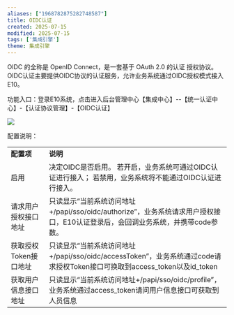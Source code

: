 ```yaml
---
aliases: ["1968782875282748587"]
title: OIDC认证
created: 2025-07-15
modified: 2025-07-15
tags: ['集成引擎']
theme: 集成引擎
---
```


OIDC 的全称是 OpenID Connect，是一套基于 OAuth 2.0 的认证 授权协议。OIDC认证主要提供OIDC协议的认证服务，允许业务系统通过OIDC授权模式接入E10。

功能入口：登录E10系统，点击进入后台管理中心【集成中心】--【统一认证中心】-【认证协议管理】-【OIDC认证】

![](https://myhelpdoc.oss-cn-heyuan.aliyuncs.com/mdimages/fbf8e463d0c78f991f39626e9fb64f8a.jpg)

配置说明：

|  |  |
| --- | --- |
| **配置项** | **说明** |
| 启用 | 决定OIDC是否启用。  若开启，业务系统可通过OIDC认证进行接入；  若禁用，业务系统将不能通过OIDC认证进行接入。 |
| 请求用户授权接口地址 | 只读显示“当前系统访问地址+/papi/sso/oidc/authorize”，业务系统请求用户授权接口，E10认证登录后，会回调业务系统，并携带code参数。 |
| 获取授权Token接口地址 | 只读显示“当前系统访问地址+/papi/sso/oidc/accessToken”，业务系统通过code请求授权Token接口可换取到access\_token以及id\_token |
| 获取用户信息接口地址 | 只读显示“当前系统访问地址+/papi/sso/oidc/profile”，业务系统通过access\_token请问用户信息接口可获取到人员信息 |
